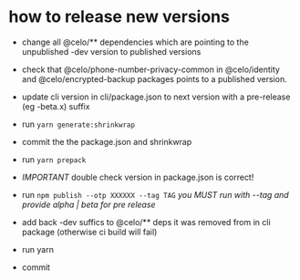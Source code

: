 # how to release new versions

- change all @celo/** dependencies which are pointing to the unpublished -dev version to published versions

- check that @celo/phone-number-privacy-common in @celo/identity  and @celo/encrypted-backup packages points to a published version.

- update cli version in cli/package.json to next version with a pre-release (eg -beta.x) suffix

- run `yarn generate:shrinkwrap`

- commit the the package.json and shrinkwrap

- run `yarn prepack`

- *IMPORTANT* double check version in package.json is correct!

- run `npm publish --otp XXXXXX --tag TAG` *you MUST run with --tag and provide alpha | beta for pre release*

- add back -dev suffics to @celo/** deps it was removed from in cli package (otherwise ci build will fail)

- run yarn

- commit
